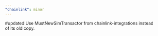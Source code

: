```yaml
---
"chainlink": minor
---
```


#updated Use MustNewSimTransactor from chainlink-integrations instead of its old copy.
